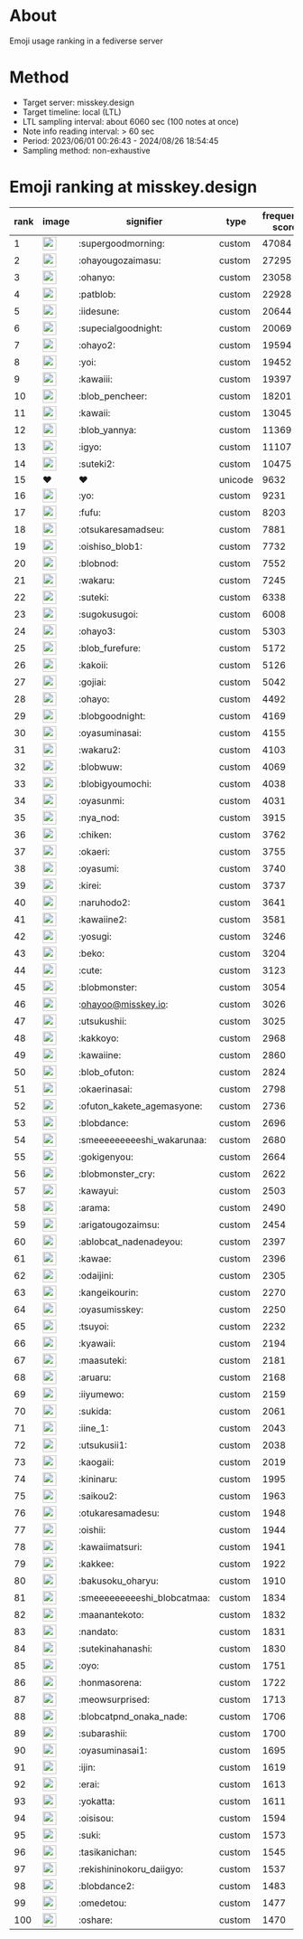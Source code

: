 # About
Emoji usage ranking in a fediverse server

# Method
- Target server: misskey.design
- Target timeline: local (LTL)
- LTL sampling interval: about 6060 sec (100 notes at once)
- Note info reading interval: > 60 sec
- Period: 2023/06/01 00:26:43 - 2024/08/26 18:54:45 
- Sampling method: non-exhaustive

# Emoji ranking at misskey.design

|rank|image|signifier|type|frequency score|
|----|----|----|----|----|
|1|<img height="24" src="https://misskey.design/emoji/supergoodmorning.webp">|:supergoodmorning:|custom|47084|
|2|<img height="24" src="https://misskey.design/emoji/ohayougozaimasu.webp">|:ohayougozaimasu:|custom|27295|
|3|<img height="24" src="https://misskey.design/emoji/ohanyo.webp">|:ohanyo:|custom|23058|
|4|<img height="24" src="https://misskey.design/emoji/patblob.webp">|:patblob:|custom|22928|
|5|<img height="24" src="https://misskey.design/emoji/iidesune.webp">|:iidesune:|custom|20644|
|6|<img height="24" src="https://misskey.design/emoji/supecialgoodnight.webp">|:supecialgoodnight:|custom|20069|
|7|<img height="24" src="https://misskey.design/emoji/ohayo2.webp">|:ohayo2:|custom|19594|
|8|<img height="24" src="https://misskey.design/emoji/yoi.webp">|:yoi:|custom|19452|
|9|<img height="24" src="https://misskey.design/emoji/kawaiii.webp">|:kawaiii:|custom|19397|
|10|<img height="24" src="https://misskey.design/emoji/blob_pencheer.webp">|:blob_pencheer:|custom|18201|
|11|<img height="24" src="https://misskey.design/emoji/kawaii.webp">|:kawaii:|custom|13045|
|12|<img height="24" src="https://misskey.design/emoji/blob_yannya.webp">|:blob_yannya:|custom|11369|
|13|<img height="24" src="https://misskey.design/emoji/igyo.webp">|:igyo:|custom|11107|
|14|<img height="24" src="https://misskey.design/emoji/suteki2.webp">|:suteki2:|custom|10475|
|15|❤|❤|unicode|9632|
|16|<img height="24" src="https://misskey.design/emoji/yo.webp">|:yo:|custom|9231|
|17|<img height="24" src="https://misskey.design/emoji/fufu.webp">|:fufu:|custom|8203|
|18|<img height="24" src="https://misskey.design/emoji/otsukaresamadseu.webp">|:otsukaresamadseu:|custom|7881|
|19|<img height="24" src="https://misskey.design/emoji/oishiso_blob1.webp">|:oishiso_blob1:|custom|7732|
|20|<img height="24" src="https://misskey.design/emoji/blobnod.webp">|:blobnod:|custom|7552|
|21|<img height="24" src="https://misskey.design/emoji/wakaru.webp">|:wakaru:|custom|7245|
|22|<img height="24" src="https://misskey.design/emoji/suteki.webp">|:suteki:|custom|6338|
|23|<img height="24" src="https://misskey.design/emoji/sugokusugoi.webp">|:sugokusugoi:|custom|6008|
|24|<img height="24" src="https://misskey.design/emoji/ohayo3.webp">|:ohayo3:|custom|5303|
|25|<img height="24" src="https://misskey.design/emoji/blob_furefure.webp">|:blob_furefure:|custom|5172|
|26|<img height="24" src="https://misskey.design/emoji/kakoii.webp">|:kakoii:|custom|5126|
|27|<img height="24" src="https://misskey.design/emoji/gojiai.webp">|:gojiai:|custom|5042|
|28|<img height="24" src="https://misskey.design/emoji/ohayo.webp">|:ohayo:|custom|4492|
|29|<img height="24" src="https://misskey.design/emoji/blobgoodnight.webp">|:blobgoodnight:|custom|4169|
|30|<img height="24" src="https://misskey.design/emoji/oyasuminasai.webp">|:oyasuminasai:|custom|4155|
|31|<img height="24" src="https://misskey.design/emoji/wakaru2.webp">|:wakaru2:|custom|4103|
|32|<img height="24" src="https://misskey.design/emoji/blobwuw.webp">|:blobwuw:|custom|4069|
|33|<img height="24" src="https://misskey.design/emoji/blobigyoumochi.webp">|:blobigyoumochi:|custom|4038|
|34|<img height="24" src="https://misskey.design/emoji/oyasunmi.webp">|:oyasunmi:|custom|4031|
|35|<img height="24" src="https://misskey.design/emoji/nya_nod.webp">|:nya_nod:|custom|3915|
|36|<img height="24" src="https://misskey.design/emoji/chiken.webp">|:chiken:|custom|3762|
|37|<img height="24" src="https://misskey.design/emoji/okaeri.webp">|:okaeri:|custom|3755|
|38|<img height="24" src="https://misskey.design/emoji/oyasumi.webp">|:oyasumi:|custom|3740|
|39|<img height="24" src="https://misskey.design/emoji/kirei.webp">|:kirei:|custom|3737|
|40|<img height="24" src="https://misskey.design/emoji/naruhodo2.webp">|:naruhodo2:|custom|3641|
|41|<img height="24" src="https://misskey.design/emoji/kawaiine2.webp">|:kawaiine2:|custom|3581|
|42|<img height="24" src="https://misskey.design/emoji/yosugi.webp">|:yosugi:|custom|3246|
|43|<img height="24" src="https://misskey.design/emoji/beko.webp">|:beko:|custom|3204|
|44|<img height="24" src="https://misskey.design/emoji/cute.webp">|:cute:|custom|3123|
|45|<img height="24" src="https://misskey.design/emoji/blobmonster.webp">|:blobmonster:|custom|3054|
|46|<img height="24" src="https://misskey.design/emoji/ohayoo.webp">|:ohayoo@misskey.io:|custom|3026|
|47|<img height="24" src="https://misskey.design/emoji/utsukushii.webp">|:utsukushii:|custom|3025|
|48|<img height="24" src="https://misskey.design/emoji/kakkoyo.webp">|:kakkoyo:|custom|2968|
|49|<img height="24" src="https://misskey.design/emoji/kawaiine.webp">|:kawaiine:|custom|2860|
|50|<img height="24" src="https://misskey.design/emoji/blob_ofuton.webp">|:blob_ofuton:|custom|2824|
|51|<img height="24" src="https://misskey.design/emoji/okaerinasai.webp">|:okaerinasai:|custom|2798|
|52|<img height="24" src="https://misskey.design/emoji/ofuton_kakete_agemasyone.webp">|:ofuton_kakete_agemasyone:|custom|2736|
|53|<img height="24" src="https://misskey.design/emoji/blobdance.webp">|:blobdance:|custom|2696|
|54|<img height="24" src="https://misskey.design/emoji/smeeeeeeeeeshi_wakarunaa.webp">|:smeeeeeeeeeshi_wakarunaa:|custom|2680|
|55|<img height="24" src="https://misskey.design/emoji/gokigenyou.webp">|:gokigenyou:|custom|2664|
|56|<img height="24" src="https://misskey.design/emoji/blobmonster_cry.webp">|:blobmonster_cry:|custom|2622|
|57|<img height="24" src="https://misskey.design/emoji/kawayui.webp">|:kawayui:|custom|2503|
|58|<img height="24" src="https://misskey.design/emoji/arama.webp">|:arama:|custom|2490|
|59|<img height="24" src="https://misskey.design/emoji/arigatougozaimsu.webp">|:arigatougozaimsu:|custom|2454|
|60|<img height="24" src="https://misskey.design/emoji/ablobcat_nadenadeyou.webp">|:ablobcat_nadenadeyou:|custom|2397|
|61|<img height="24" src="https://misskey.design/emoji/kawae.webp">|:kawae:|custom|2396|
|62|<img height="24" src="https://misskey.design/emoji/odaijini.webp">|:odaijini:|custom|2305|
|63|<img height="24" src="https://misskey.design/emoji/kangeikourin.webp">|:kangeikourin:|custom|2270|
|64|<img height="24" src="https://misskey.design/emoji/oyasumisskey.webp">|:oyasumisskey:|custom|2250|
|65|<img height="24" src="https://misskey.design/emoji/tsuyoi.webp">|:tsuyoi:|custom|2232|
|66|<img height="24" src="https://misskey.design/emoji/kyawaii.webp">|:kyawaii:|custom|2194|
|67|<img height="24" src="https://misskey.design/emoji/maasuteki.webp">|:maasuteki:|custom|2181|
|68|<img height="24" src="https://misskey.design/emoji/aruaru.webp">|:aruaru:|custom|2168|
|69|<img height="24" src="https://misskey.design/emoji/iiyumewo.webp">|:iiyumewo:|custom|2159|
|70|<img height="24" src="https://misskey.design/emoji/sukida.webp">|:sukida:|custom|2061|
|71|<img height="24" src="https://misskey.design/emoji/iine_1.webp">|:iine_1:|custom|2043|
|72|<img height="24" src="https://misskey.design/emoji/utsukusii1.webp">|:utsukusii1:|custom|2038|
|73|<img height="24" src="https://misskey.design/emoji/kaogaii.webp">|:kaogaii:|custom|2019|
|74|<img height="24" src="https://misskey.design/emoji/kininaru.webp">|:kininaru:|custom|1995|
|75|<img height="24" src="https://misskey.design/emoji/saikou2.webp">|:saikou2:|custom|1963|
|76|<img height="24" src="https://misskey.design/emoji/otukaresamadesu.webp">|:otukaresamadesu:|custom|1948|
|77|<img height="24" src="https://misskey.design/emoji/oishii.webp">|:oishii:|custom|1944|
|78|<img height="24" src="https://misskey.design/emoji/kawaiimatsuri.webp">|:kawaiimatsuri:|custom|1941|
|79|<img height="24" src="https://misskey.design/emoji/kakkee.webp">|:kakkee:|custom|1922|
|80|<img height="24" src="https://misskey.design/emoji/bakusoku_oharyu.webp">|:bakusoku_oharyu:|custom|1910|
|81|<img height="24" src="https://misskey.design/emoji/smeeeeeeeeeshi_blobcatmaa.webp">|:smeeeeeeeeeshi_blobcatmaa:|custom|1834|
|82|<img height="24" src="https://misskey.design/emoji/maanantekoto.webp">|:maanantekoto:|custom|1832|
|83|<img height="24" src="https://misskey.design/emoji/nandato.webp">|:nandato:|custom|1831|
|84|<img height="24" src="https://misskey.design/emoji/sutekinahanashi.webp">|:sutekinahanashi:|custom|1830|
|85|<img height="24" src="https://misskey.design/emoji/oyo.webp">|:oyo:|custom|1751|
|86|<img height="24" src="https://misskey.design/emoji/honmasorena.webp">|:honmasorena:|custom|1722|
|87|<img height="24" src="https://misskey.design/emoji/meowsurprised.webp">|:meowsurprised:|custom|1713|
|88|<img height="24" src="https://misskey.design/emoji/blobcatpnd_onaka_nade.webp">|:blobcatpnd_onaka_nade:|custom|1706|
|89|<img height="24" src="https://misskey.design/emoji/subarashii.webp">|:subarashii:|custom|1700|
|90|<img height="24" src="https://misskey.design/emoji/oyasuminasai1.webp">|:oyasuminasai1:|custom|1695|
|91|<img height="24" src="https://misskey.design/emoji/ijin.webp">|:ijin:|custom|1619|
|92|<img height="24" src="https://misskey.design/emoji/erai.webp">|:erai:|custom|1613|
|93|<img height="24" src="https://misskey.design/emoji/yokatta.webp">|:yokatta:|custom|1611|
|94|<img height="24" src="https://misskey.design/emoji/oisisou.webp">|:oisisou:|custom|1594|
|95|<img height="24" src="https://misskey.design/emoji/suki.webp">|:suki:|custom|1573|
|96|<img height="24" src="https://misskey.design/emoji/tasikanichan.webp">|:tasikanichan:|custom|1545|
|97|<img height="24" src="https://misskey.design/emoji/rekishininokoru_daiigyo.webp">|:rekishininokoru_daiigyo:|custom|1537|
|98|<img height="24" src="https://misskey.design/emoji/blobdance2.webp">|:blobdance2:|custom|1483|
|99|<img height="24" src="https://misskey.design/emoji/omedetou.webp">|:omedetou:|custom|1477|
|100|<img height="24" src="https://misskey.design/emoji/oshare.webp">|:oshare:|custom|1470|
